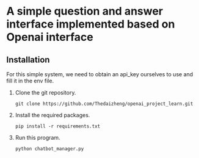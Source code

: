 # A simple question and answer interface implemented based on Openai interface

## Installation
For this simple system, we need to obtain an api_key ourselves to use and fill it in the env file.
1. Clone the git repository.
    ```shell
    git clone https://github.com/Thedaizheng/openai_project_learn.git
    ```
   
2. Install the required packages.
   ```shell
   pip install -r requirements.txt
   ```
3. Run this program.
   ```shell
   python chatbot_manager.py
   ```
